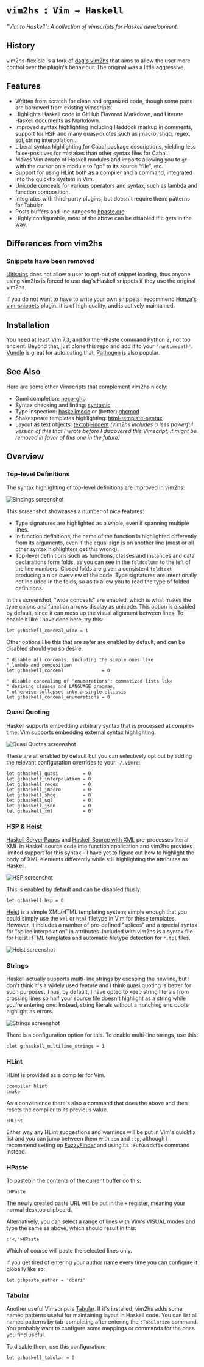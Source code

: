 `vim2hs ⦂ Vim → Haskell`
========================

*"Vim to Haskell": A collection of vimscripts for Haskell development.*

History
-------

vim2hs-flexible is a fork of [dag's vim2hs](https://github.com/dag/vim2hs) that
aims to allow the user more control over the plugin's behaviour. The original
was a little aggressive.

Features
--------

* Written from scratch for clean and organized code, though some parts are
  borrowed from existing vimscripts.
* Highlights Haskell code in GitHub Flavored Markdown, and Literate Haskell
  documents as Markdown.
* Improved syntax highlighting including Haddock markup in comments,
  support for HSP and many quasi-quotes such as jmacro, shqq, regex, sql,
  string interpolation...
* Liberal syntax highlighting for Cabal package descriptions, yielding less
  false-positives for mistakes than other syntax files for Cabal.
* Makes Vim aware of Haskell modules and imports allowing you to `gf` with
  the cursor on a module to "go" to its source "file", etc.
* Support for using HLint both as a compiler and a command, integrated into
  the quickfix system in Vim.
* Unicode conceals for various operators and syntax, such as lambda and
  function composition.
* Integrates with third-party plugins, but doesn't require them:
  patterns for Tabular.
* Posts buffers and line-ranges to [hpaste.org](http://hpaste.org).
* Highly configurable, most of the above can be disabled if it gets in the
  way.

Differences from vim2hs
-----------------------

### Snippets have been removed

[Ultisnips](https://github.com/SirVer/ultisnips) does not allow a user to
opt-out of snippet loading, thus anyone using vim2hs is forced to use dag's
Haskell snippets if they use the original vim2hs.

If you do not want to have to write your own snippets I recommend [Honza's
vim-snippets](https://github.com/honza/vim-snippets) plugin. It is of high
quality, and is actively maintained.

Installation
------------

You need at least Vim 7.3, and for the HPaste command Python 2, not too
ancient.  Beyond that, just clone this repo and add it to your
`'runtimepath'`.  [Vundle](https://github.com/gmarik/vundle) is great for
automating that, [Pathogen](https://github.com/tpope/vim-pathogen) is also
popular.

See Also
--------

Here are some other Vimscripts that complement vim2hs nicely:

* Omni completion: [neco-ghc](https://github.com/ujihisa/neco-ghc)
* Syntax checking and linting:
  [syntastic](https://github.com/scrooloose/syntastic)
* Type inspection:
  [haskellmode](https://github.com/lukerandall/haskellmode-vim) or (better)
  [ghcmod](https://github.com/eagletmt/ghcmod-vim)
* Shakespeare templates highlighting:
  [html-template-syntax](https://github.com/pbrisbin/html-template-syntax)
* Layout as text objects:
  [textobj-indent](https://github.com/kana/vim-textobj-indent) *(vim2hs
  includes a less powerful version of this that I wrote before I discovered
  this Vimscript; it might be removed in favor of this one in the future)*

Overview
--------

### Top-level Definitions

The syntax highlighting of top-level definitions are improved in vim2hs:

![Bindings screenshot](https://github.com/dag/vim2hs/raw/master/screenshots/bindings.png)

This screenshot showcases a number of nice features:

* Type signatures are highlighted as a whole, even if spanning multiple
  lines.
* In function definitions, the name of the function is highlighted
  differently from its arguments, even if the equal sign is on another line
  (most or all other syntax highlighters get this wrong).
* Top-level definitions such as functions, classes and instances and data
  declarations form folds, as you can see in the `foldcolumn` to the left
  of the line numbers.  Closed folds are given a consistent `foldtext`
  producing a nice overview of the code.  Type signatures are intentionally
  not included in the folds, so as to allow you to read the type of folded
  definitions.

In this screenshot, "wide conceals" are enabled, which is what makes the
type colons and function arrows display as unicode.  This option is
disabled by default, since it can mess up the visual alignment between
lines.  To enable it like I have done here, try this:

```vim
let g:haskell_conceal_wide = 1
```

Other options like this that are safer are enabled by default, and can be
disabled should you so desire:

```vim
" disable all conceals, including the simple ones like
" lambda and composition
let g:haskell_conceal              = 0

" disable concealing of "enumerations": commatized lists like
" deriving clauses and LANGUAGE pragmas,
" otherwise collapsed into a single ellipsis
let g:haskell_conceal_enumerations = 0
```

### Quasi Quoting

Haskell supports embedding arbitrary syntax that is processed at
compile-time.  Vim supports embedding external syntax highlighting.

![Quasi Quotes screenshot](https://github.com/dag/vim2hs/raw/master/screenshots/quasi.png)

These are all enabled by default but you can selectively opt out by adding
the relevant configuration overrides to your `~/.vimrc`:

```vim
let g:haskell_quasi         = 0
let g:haskell_interpolation = 0
let g:haskell_regex         = 0
let g:haskell_jmacro        = 0
let g:haskell_shqq          = 0
let g:haskell_sql           = 0
let g:haskell_json          = 0
let g:haskell_xml           = 0
```

### HSP & Heist

[Haskell Server Pages](http://hackage.haskell.org/package/hsp) and
[Haskell Source with XML](http://hackage.haskell.org/package/hsx)
pre-processes literal XML in Haskell source code into function application
and vim2hs provides limited support for this syntax - I have yet to figure
out how to highlight the body of XML elements differently while still
highlighting the attributes as Haskell.

![HSP screenshot](https://github.com/dag/vim2hs/raw/master/screenshots/hsp.png)

This is enabled by default and can be disabled thusly:

```vim
let g:haskell_hsp = 0
```

[Heist](http://hackage.haskell.org/package/heist) is a simple XML/HTML
templating system; simple enough that you could simply use the `xml` or
`html` filetype in Vim for these templates.  However, it includes a number
of pre-defined "splices" and a special syntax for "splice interpolation" in
attributes.  Included with vim2hs is a syntax file for Heist HTML templates
and automatic filetype detection for `*.tpl` files.

![Heist screenshot](https://github.com/dag/vim2hs/raw/master/screenshots/heist.png)

### Strings

Haskell actually supports multi-line strings by escaping the newline, but I
don't think it's a widely used feature and I think quasi quoting is better
for such purposes.  Thus, by default, I have opted to keep string literals from
crossing lines so half your source file doesn't highlight as a string while
you're entering one. Instead, string literals without a matching end quote
highlight as errors.

![Strings screenshot](https://github.com/dag/vim2hs/raw/master/screenshots/strings.png)

There is a configuration option for this. To enable multi-line strings, use
this:

```vim
:let g:haskell_multiline_strings = 1
```

### HLint

HLint is provided as a compiler for Vim.

```vim
:compiler hlint
:make
```

As a convenience there's also a command that does the above and then resets
the compiler to its previous value.

```vim
:HLint
```

Either way any HLint suggestions and warnings will be put in Vim's quickfix
list and you can jump between them with `:cn` and `:cp`, although I
recommend setting up
[FuzzyFinder](https://github.com/vim-scripts/FuzzyFinder) and using its
`:FufQuickfix` command instead.

### HPaste

To pastebin the contents of the current buffer do this:

```vim
:HPaste
```

The newly created paste URL will be put in the `+` register, meaning your
normal desktop clipboard.

Alternatively, you can select a range of lines with Vim's VISUAL modes and
type the same as above, which should result in this:

```
:'<,'>HPaste
```

Which of course will paste the selected lines only.

If you get tired of entering your author name every time you can configure
it globally like so:

```vim
let g:hpaste_author = 'donri'
```

### Tabular

Another useful Vimscript is
[Tabular](https://github.com/godlygeek/tabular).  If it's installed, vim2hs
adds some named patterns useful for maintaining layout in Haskell code.
You can list all named patterns by tab-completing after entering the
`:Tabularize` command.  You probably want to configure some mappings or
commands for the ones you find useful.

To disable them, use this configuration:

```vim
let g:haskell_tabular = 0
```
